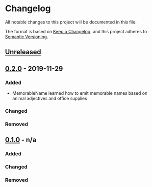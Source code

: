 # Changelog

All notable changes to this project will be documented in this file.

The format is based on [Keep a Changelog](https://keepachangelog.com/en/1.0.0/),
and this project adheres to [Semantic Versioning](https://semver.org/spec/v2.0.0.html).

## [Unreleased]

## [0.2.0] - 2019-11-29

### Added
- MemorableName learned how to emit memorable names based on animal adjectives
and office supplies

### Changed

### Removed

## [0.1.0] - n/a

### Added

### Changed

### Removed

[Unreleased]: https://github.com/dogonthehorizon/togglemon/compare/v0.2.0...HEAD
[0.2.0]: https://github.com/dogonthehorizon/togglemon/compare/v0.1.0...v0.2.0
[0.1.0]: https://github.com/dogonthehorizon/togglemon/releases/tag/v0.1.0
